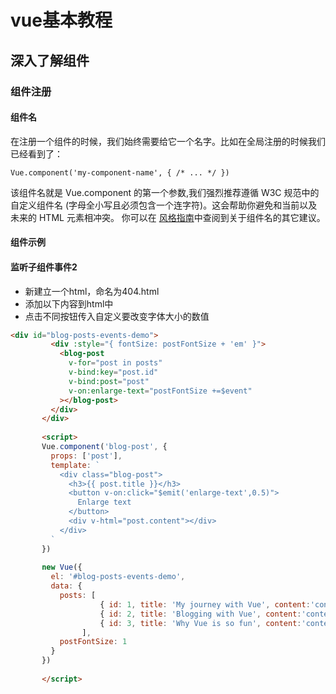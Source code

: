 # vue基本教程

## 深入了解组件
	
### 组件注册

#### 组件名

在注册一个组件的时候，我们始终需要给它一个名字。比如在全局注册的时候我们已经看到了：
```
Vue.component('my-component-name', { /* ... */ })
```
该组件名就是 Vue.component 的第一个参数,我们强烈推荐遵循 W3C 规范中的自定义组件名 (字母全小写且必须包含一个连字符)。这会帮助你避免和当前以及未来的 HTML 元素相冲突。
你可以在 [风格指南](https://cn.vuejs.org/v2/style-guide/)中查阅到关于组件名的其它建议。


#### 组件示例

 
 #### 监听子组件事件2


 
+ 新建立一个html，命名为404.html
+ 添加以下内容到html中
+ 点击不同按钮传入自定义要改变字体大小的数值

 ```html
<div id="blog-posts-events-demo">
		  <div :style="{ fontSize: postFontSize + 'em' }">
			<blog-post
			  v-for="post in posts"
			  v-bind:key="post.id"
			  v-bind:post="post"
			  v-on:enlarge-text="postFontSize +=$event"
			></blog-post>
		  </div>
		</div>
		
		<script>
		Vue.component('blog-post', {
		  props: ['post'],
		  template: `
			<div class="blog-post">
			  <h3>{{ post.title }}</h3>
			  <button v-on:click="$emit('enlarge-text',0.5)">
				Enlarge text
			  </button>
			  <div v-html="post.content"></div>
			</div>
		  `
		})
		
		new Vue({
		  el: '#blog-posts-events-demo',
		  data: {
		    posts: [
					 { id: 1, title: 'My journey with Vue', content:'content text 1' },
					 { id: 2, title: 'Blogging with Vue', content:'content text 2' },
					 { id: 3, title: 'Why Vue is so fun', content:'content text 3'},
				 ],
		    postFontSize: 1
		  }
		})
		
		</script>
 
 ```
